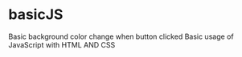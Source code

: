 # basicJS
Basic background color change when button clicked 
Basic usage of JavaScript with HTML AND CSS 
